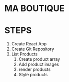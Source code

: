 # MA BOUTIQUE

# STEPS

1. Create React App
2. Create Git Repository
3. List Products
   1. Create product array
   2. Add product images
   3. render products
   4. Style products
